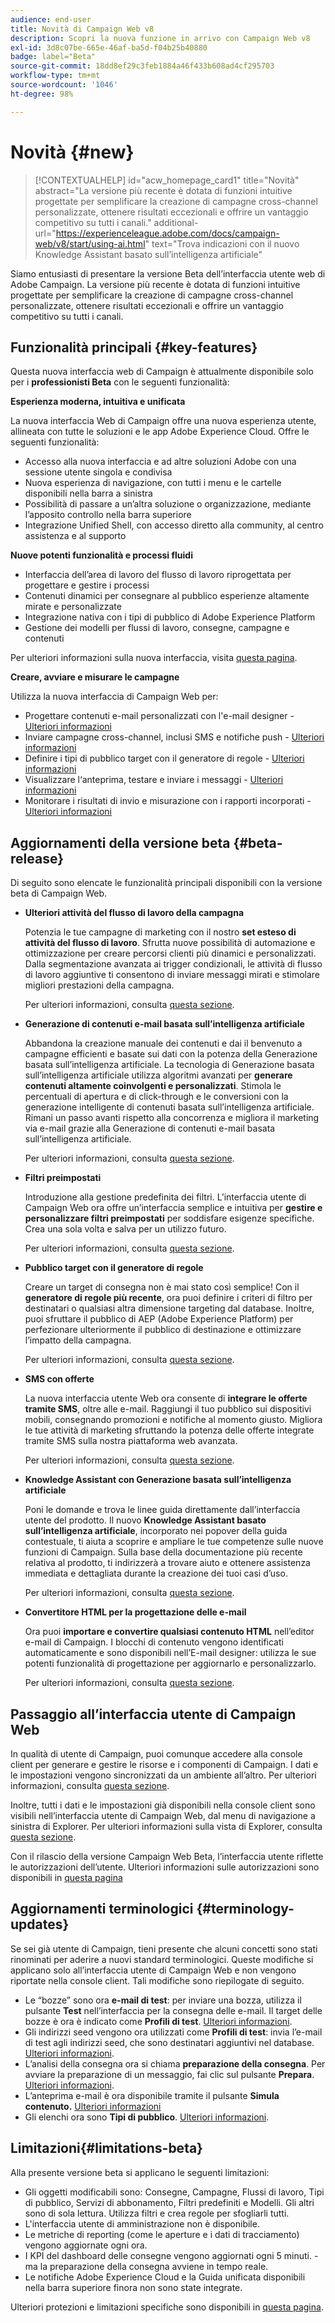 ```yaml
---
audience: end-user
title: Novità di Campaign Web v8
description: Scopri la nuova funzione in arrivo con Campaign Web v8
exl-id: 3d8c07be-665e-46af-ba5d-f04b25b40880
badge: label="Beta"
source-git-commit: 18dd8ef29c3feb1884a46f433b608ad4cf295703
workflow-type: tm+mt
source-wordcount: '1046'
ht-degree: 98%

---
```



# Novità {#new}

>[!CONTEXTUALHELP]
>id="acw_homepage_card1"
>title="Novità"
>abstract="La versione più recente è dotata di funzioni intuitive progettate per semplificare la creazione di campagne cross-channel personalizzate, ottenere risultati eccezionali e offrire un vantaggio competitivo su tutti i canali."
>additional-url="https://experienceleague.adobe.com/docs/campaign-web/v8/start/using-ai.html" text="Trova indicazioni con il nuovo Knowledge Assistant basato sull’intelligenza artificiale"

Siamo entusiasti di presentare la versione Beta dell’interfaccia utente web di Adobe Campaign. La versione più recente è dotata di funzioni intuitive progettate per semplificare la creazione di campagne cross-channel personalizzate, ottenere risultati eccezionali e offrire un vantaggio competitivo su tutti i canali.

## Funzionalità principali {#key-features}

Questa nuova interfaccia web di Campaign è attualmente disponibile solo per i **professionisti Beta** con le seguenti funzionalità:

**Esperienza moderna, intuitiva e unificata**

La nuova interfaccia Web di Campaign offre una nuova esperienza utente, allineata con tutte le soluzioni e le app Adobe Experience Cloud. Offre le seguenti funzionalità:

* Accesso alla nuova interfaccia e ad altre soluzioni Adobe con una sessione utente singola e condivisa
* Nuova esperienza di navigazione, con tutti i menu e le cartelle disponibili nella barra a sinistra
* Possibilità di passare a un’altra soluzione o organizzazione, mediante l’apposito controllo nella barra superiore
* Integrazione Unified Shell, con accesso diretto alla community, al centro assistenza e al supporto

**Nuove potenti funzionalità e processi fluidi**

* Interfaccia dell’area di lavoro del flusso di lavoro riprogettata per progettare e gestire i processi
* Contenuti dinamici per consegnare al pubblico esperienze altamente mirate e personalizzate
* Integrazione nativa con i tipi di pubblico di Adobe Experience Platform
* Gestione dei modelli per flussi di lavoro, consegne, campagne e contenuti

Per ulteriori informazioni sulla nuova interfaccia, visita [questa pagina](../get-started/user-interface.md).

**Creare, avviare e misurare le campagne**

Utilizza la nuova interfaccia di Campaign Web per:

* Progettare contenuti e-mail personalizzati con l&#39;e-mail designer - [Ulteriori informazioni](../content/edit-content.md)
* Inviare campagne cross-channel, inclusi SMS e notifiche push - [Ulteriori informazioni](../workflows/activities/channels.md)
* Definire i tipi di pubblico target con il generatore di regole - [Ulteriori informazioni](../audience/about-recipients.md)
* Visualizzare l‘anteprima, testare e inviare i messaggi  - [Ulteriori informazioni](../monitor/prepare-send.md)
* Monitorare i risultati di invio e misurazione con i rapporti incorporati - [Ulteriori informazioni](../reporting/delivery-reports.md)


## Aggiornamenti della versione beta {#beta-release}

Di seguito sono elencate le funzionalità principali disponibili con la versione beta di Campaign Web.

* **Ulteriori attività del flusso di lavoro della campagna**

  Potenzia le tue campagne di marketing con il nostro **set esteso di attività del flusso di lavoro**. Sfrutta nuove possibilità di automazione e ottimizzazione per creare percorsi clienti più dinamici e personalizzati. Dalla segmentazione avanzata ai trigger condizionali, le attività di flusso di lavoro aggiuntive ti consentono di inviare messaggi mirati e stimolare migliori prestazioni della campagna.

  Per ulteriori informazioni, consulta [questa sezione](../workflows/gs-workflows.md).

* **Generazione di contenuti e-mail basata sull’intelligenza artificiale**

  Abbandona la creazione manuale dei contenuti e dai il benvenuto a campagne efficienti e basate sui dati con la potenza della Generazione basata sull’intelligenza artificiale.  La tecnologia di Generazione basata sull’intelligenza artificiale utilizza algoritmi avanzati per **generare contenuti altamente coinvolgenti e personalizzati**. Stimola le percentuali di apertura e di click-through e le conversioni con la generazione intelligente di contenuti basata sull’intelligenza artificiale. Rimani un passo avanti rispetto alla concorrenza e migliora il marketing via e-mail grazie alla Generazione di contenuti e-mail basata sull’intelligenza artificiale.

  Per ulteriori informazioni, consulta [questa sezione](../content/generative-gs.md).

* **Filtri preimpostati**

  Introduzione alla gestione predefinita dei filtri. L’interfaccia utente di Campaign Web ora offre un’interfaccia semplice e intuitiva per **gestire e personalizzare filtri preimpostati** per soddisfare esigenze specifiche. Crea una sola volta e salva per un utilizzo futuro.

  Per ulteriori informazioni, consulta [questa sezione](../get-started/predefined-filters.md).

* **Pubblico target con il generatore di regole**

  Creare un target di consegna non è mai stato così semplice! Con il **generatore di regole più recente**, ora puoi definire i criteri di filtro per destinatari o qualsiasi altra dimensione targeting dal database. Inoltre, puoi sfruttare il pubblico di AEP (Adobe Experience Platform) per perfezionare ulteriormente il pubblico di destinazione e ottimizzare l’impatto della campagna.

  Per ulteriori informazioni, consulta [questa sezione](../audience/segment-builder.md).

* **SMS con offerte**

  La nuova interfaccia utente Web ora consente di **integrare le offerte tramite SMS**, oltre alle e-mail. Raggiungi il tuo pubblico sui dispositivi mobili, consegnando promozioni e notifiche al momento giusto. Migliora le tue attività di marketing sfruttando la potenza delle offerte integrate tramite SMS sulla nostra piattaforma web avanzata.

  Per ulteriori informazioni, consulta [questa sezione](../content/offers.md).

<!--
* Adobe Experience Manager (AEM) Integration
    
    With our AEM integration extended to web UI, you can easily manage assets and synchronize full HTML templates, empowering you to create captivating digital experiences without any hassle. 
    
    Elevate and streamline your content management capabilities on the web UI with this integration to boost productivity.
-->

* **Knowledge Assistant con Generazione basata sull’intelligenza artificiale**

  Poni le domande e trova le linee guida direttamente dall’interfaccia utente del prodotto. Il nuovo **Knowledge Assistant basato sull’intelligenza artificiale**, incorporato nei popover della guida contestuale, ti aiuta a scoprire e ampliare le tue competenze sulle nuove funzioni di Campaign. Sulla base della documentazione più recente relativa al prodotto, ti indirizzerà a trovare aiuto e ottenere assistenza immediata e dettagliata durante la creazione dei tuoi casi d’uso.

  Per ulteriori informazioni, consulta [questa sezione](../get-started/using-ai.md).

* **Convertitore HTML per la progettazione delle e-mail**

  Ora puoi **importare e convertire qualsiasi contenuto HTML** nell’editor e-mail di Campaign. I blocchi di contenuto vengono identificati automaticamente e sono disponibili nell’E-mail designer: utilizza le sue potenti funzionalità di progettazione per aggiornarlo e personalizzarlo.

  Per ulteriori informazioni, consulta [questa sezione](../content/existing-content.md).


## Passaggio all’interfaccia utente di Campaign Web

In qualità di utente di Campaign, puoi comunque accedere alla console client per generare e gestire le risorse e i componenti di Campaign. I dati e le impostazioni vengono sincronizzati da un ambiente all’altro. Per ulteriori informazioni, consulta [questa sezione](../get-started/get-started.md#about-campaign-client-consoleac-client).

Inoltre, tutti i dati e le impostazioni già disponibili nella console client sono visibili nell’interfaccia utente di Campaign Web, dal menu di navigazione a sinistra di Explorer. Per ulteriori informazioni sulla vista di Explorer, consulta [questa sezione](../get-started/user-interface.md#explorer-user-interface-explorer).

Con il rilascio della versione Campaign Web Beta, l’interfaccia utente riflette le autorizzazioni dell’utente. Ulteriori informazioni sulle autorizzazioni sono disponibili in [questa pagina](../get-started/permissions.md)

## Aggiornamenti terminologici {#terminology-updates}

Se sei già utente di Campaign, tieni presente che alcuni concetti sono stati rinominati per aderire a nuovi standard terminologici. Queste modifiche si applicano solo all’interfaccia utente di Campaign Web e non vengono riportate nella console client. Tali modifiche sono riepilogate di seguito.

* Le “bozze” sono ora **e-mail di test**: per inviare una bozza, utilizza il pulsante **Test** nell’interfaccia per la consegna delle e-mail. Il target delle bozze è ora è indicato come **Profili di test**. [Ulteriori informazioni](../preview-test/test-deliveries.md).
* Gli indirizzi seed vengono ora utilizzati come **Profili di test**: invia l’e-mail di test agli indirizzi seed, che sono destinatari aggiuntivi nel database. [Ulteriori informazioni](../preview-test/test-deliveries.md).
* L’analisi della consegna ora si chiama **preparazione della consegna**. Per avviare la preparazione di un messaggio, fai clic sul pulsante **Prepara**. [Ulteriori informazioni](../monitor/prepare-send.md).
* L’anteprima e-mail è ora disponibile tramite il pulsante **Simula contenuto.** [Ulteriori informazioni](../preview-test/preview-test.md)
* Gli elenchi ora sono **Tipi di pubblico**. [Ulteriori informazioni](../audience/about-recipients.md).

## Limitazioni{#limitations-beta}

Alla presente versione beta si applicano le seguenti limitazioni:

* Gli oggetti modificabili sono: Consegne, Campagne, Flussi di lavoro, Tipi di pubblico, Servizi di abbonamento, Filtri predefiniti e Modelli. Gli altri sono di sola lettura. Utilizza filtri e crea regole per sfogliarli tutti.
* L&#39;interfaccia utente di amministrazione non è disponibile.
* Le metriche di reporting (come le aperture e i dati di tracciamento) vengono aggiornate ogni ora.
* I KPI del dashboard delle consegne vengono aggiornati ogni 5 minuti. - ma la preparazione della consegna avviene in tempo reale.
* Le notifiche Adobe Experience Cloud e la Guida unificata disponibili nella barra superiore finora non sono state integrate.

Ulteriori protezioni e limitazioni specifiche sono disponibili in [questa pagina](../get-started/guardrails.md).